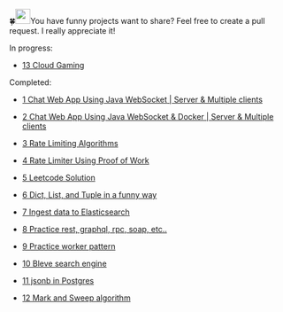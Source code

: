 🍀<img src="https://user-images.githubusercontent.com/5679180/79618120-0daffb80-80be-11ea-819e-d2b0fa904d07.gif" width="27px">You have funny projects want to share? Feel free to create a pull request. I really appreciate it!


In progress: 
- [13 Cloud Gaming](https://github.com/vkhanhqui/funny-things/tree/main/013-cloud-gaming)

Completed:
- [1 Chat Web App Using Java WebSocket | Server & Multiple clients](https://github.com/vkhanhqui/funny-things/tree/main/001-chat-web-app)

- [2 Chat Web App Using Java WebSocket & Docker | Server & Multiple clients](https://github.com/vkhanhqui/funny-things/tree/main/002-chat-web-app-docker) 

- [3 Rate Limiting Algorithms](https://github.com/vkhanhqui/funny-things/tree/main/003-rate-limiter)

- [4 Rate Limiter Using Proof of Work](https://github.com/vkhanhqui/funny-things/tree/main/004-rate-limiter-proof-of-work)

- [5 Leetcode Solution](https://github.com/vkhanhqui/funny-things/tree/main/005-leetcode)

- [6 Dict, List, and Tuple in a funny way](https://github.com/vkhanhqui/funny-things/tree/main/006-python-stuffs)

- [7 Ingest data to Elasticsearch](https://github.com/vkhanhqui/funny-things/tree/main/007-ingest-data-elasticsearch)

- [8 Practice rest, graphql, rpc, soap, etc..](https://github.com/vkhanhqui/funny-things/tree/main/008-api-shapes)

- [9 Practice worker pattern](https://github.com/vkhanhqui/funny-things/tree/main/009-worker-pattern)

- [10 Bleve search engine](https://github.com/vkhanhqui/funny-things/tree/main/010-bleve-search)

- [11 jsonb in Postgres](https://github.com/vkhanhqui/funny-things/tree/main/011-jsonb-postgresql)

- [12 Mark and Sweep algorithm](https://github.com/vkhanhqui/funny-things/tree/main/012-mark-and-sweep)
